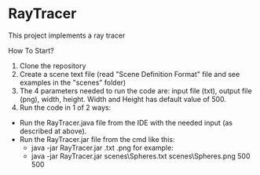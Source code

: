 # RayTracer
This project implements a ray tracer

How To Start?
1. Clone the repository
2. Create a scene text file (read "Scene Definition Format" file and see examples in the "scenes" folder)
3. The 4 parameters needed to run the code are: input file (txt), output file (png), width, height. Width and Height has default value of 500.
4. Run the code in 1 of 2 ways:
  - Run the RayTracer.java file from the IDE with the needed input (as described at above).
  - Run the RayTracer.jar file from the cmd like this:
    - java -jar RayTracer.jar <scene file name>.txt <output file name>.png <width> <height> 
    for example:
    - java -jar RayTracer.jar scenes\Spheres.txt scenes\Spheres.png 500 500
